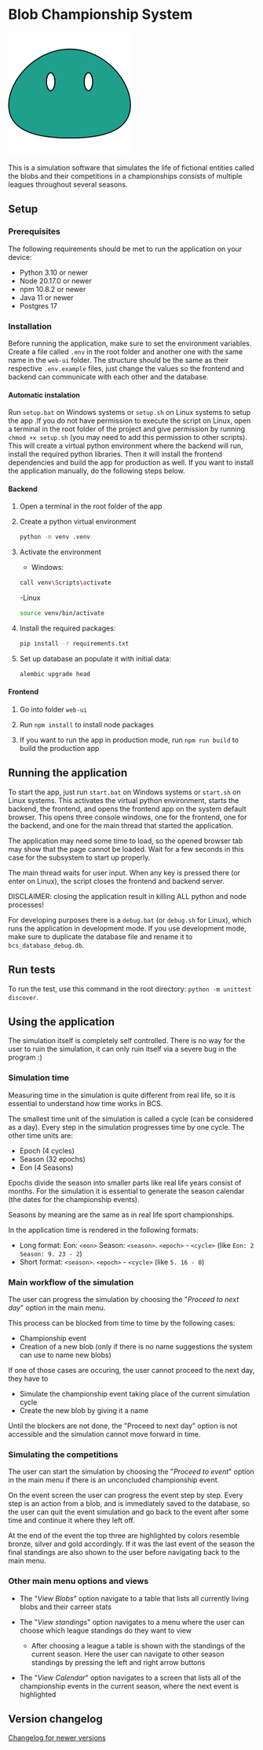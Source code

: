 # Blob Championship System

<img src="./assets/blob.svg" alt="Blob Image" width="250"/>

This is a simulation software that simulates the life of fictional entities called the blobs and their competitions in a championships consists of multiple leagues throughout several seasons.

## Setup

### Prerequisites

The following requirements should be met to run the application on your device:

- Python 3.10 or newer
- Node 20.17.0 or newer
- npm 10.8.2 or newer
- Java 11 or newer
- Postgres 17

### Installation

Before running the application, make sure to set the environment variables. Create a file called `.env` in the root folder and another one with the same name in the `web-ui` folder. The structure should be the same as their respective `.env.example` files, just change the values so the frontend and backend can communicate with each other and the database.

#### Automatic instalation

Run `setup.bat` on Windows systems or `setup.sh` on Linux systems to setup the app .If you do not have permission to execute the script on Linux, open a terminal in the root folder of the project and give permission by running `chmod +x setup.sh` (you may need to add this permission to other scripts). This will create a virtual python environment where the backend will run, install the required python libraries. Then it will install the frontend dependencies and build the app for production as well. If you want to install the application manually, do the following steps below.

#### Backend

1. Open a terminal in the root folder of the app

2. Create a python virtual environment

   ```sh
   python -m venv .venv
   ```

3. Activate the environment

   - Windows:

   ```sh
   call venv\Scripts\activate
   ```

   -Linux

   ```sh
   source venv/bin/activate
   ```

4. Install the required packages:

   ```sh
   pip install -r requirements.txt
   ```

5. Set up database an populate it with initial data:

   ```sh
   alembic upgrade head
   ```

#### Frontend

1. Go into folder `web-ui`

2. Run `npm install` to install node packages

3. If you want to run the app in production mode, run `npm run build` to build the production app

## Running the application

To start the app, just run `start.bat` on Windows systems or `start.sh` on Linux systems. This activates the virtual python environment, starts the backend, the frontend, and opens the frontend app on the system default browser. This opens three console windows, one for the frontend, one for the backend, and one for the main thread that started the application.

The application may need some time to load, so the opened browser tab may show that the page cannot be loaded. Wait for a few seconds in this case for the subsystem to start up properly.

The main thread waits for user input. When any key is pressed there (or enter on Linux), the script closes the frontend and backend server.

DISCLAIMER: closing the application result in killing ALL python and node processes!

For developing purposes there is a `debug.bat` (or `debug.sh` for Linux), which runs the application in development mode. If you use development mode, make sure to duplicate the database file and rename it to `bcs_database_debug.db`.

## Run tests

To run the test, use this command in the root directory: `python -m unittest discover`.

## Using the application

The simulation itself is completely self controlled. There is no way for the user to ruin the simulation, it can only ruin itself via a severe bug in the program :)

### Simulation time

Measuring time in the simulation is quite different from real life, so it is essential to understand how time works in BCS.

The smallest time unit of the simulation is called a cycle (can be considered as a day). Every step in the simulation progresses time by one cycle. The other time units are:

- Epoch (4 cycles)
- Season (32 epochs)
- Eon (4 Seasons)

Epochs divide the season into smaller parts like real life years consist of months. For the simulation it is essential to generate the season calendar (the dates for the championship events).

Seasons by meaning are the same as in real life sport championships.

In the application time is rendered in the following formats:

- Long format: Eon: `<eon>` Season: `<season>`. `<epoch>` - `<cycle>` (like `Eon: 2 Season: 9. 23 - 2`)
- Short format: `<season>`. `<epoch>` - `<cycle>` (like `5. 16 - 0`)

### Main workflow of the simulation

The user can progress the simulation by choosing the "_Proceed to next day_" option in the main menu.

This process can be blocked from time to time by the following cases:

- Championship event
- Creation of a new blob (only if there is no name suggestions the system can use to name new blobs)

If one of those cases are occuring, the user cannot proceed to the next day, they have to

- Simulate the championship event taking place of the current simulation cycle
- Create the new blob by giving it a name

Until the blockers are not done, the "Proceed to next day" option is not accessible and the simulation cannot move forward in time.

### Simulating the competitions

The user can start the simulation by choosing the "_Proceed to event_" option in the main menu if there is an unconcluded championship event.

On the event screen the user can progress the event step by step. Every step is an action from a blob, and is immediately saved to the database, so the user can quit the event simulation and go back to the event after some time and continue it where they left off.

At the end of the event the top three are highlighted by colors resemble bronze, silver and gold accordingly. If it was the last event of the season the final standings are also shown to the user before navigating back to the main menu.

### Other main menu options and views

- The "_View Blobs_" option navigate to a table that lists all currently living blobs and their carreer stats

- The "_View standings_" option navigates to a menu where the user can choose which league standings do they want to view

  - After choosing a league a table is shown with the standings of the current season. Here the user can navigate to other season standings by pressing the left and right arrow buttons

- The "_View Calendar_" option navigates to a screen that lists all of the championship events in the current season, where the next event is highlighted

## Version changelog

[Changelog for newer versions](./CHANGELOG.md)
